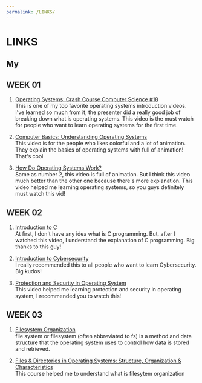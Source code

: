 ```yaml
---
permalink: /LINKS/
---
```


# LINKS

## My 

## WEEK 01

1. [Operating Systems: Crash Course Computer Science #18](https://www.youtube.com/watch?v=26QPDBe-NB8)<br>
This is one of my top favorite operating systems introduction videos. 
I've learned so much from it, the presenter did a really good job of breaking down what is operating systems.
This video is the must watch for people who want to learn operating systems for the first time.

2. [Computer Basics: Understanding Operating Systems](https://www.youtube.com/watch?v=fkGCLIQx1MI)<br>
This video is for the people who likes colorful and a lot of animation. 
They explain the basics of operating systems with full of animation! That's cool

3. [How Do Operating Systems Work?](https://www.youtube.com/watch?v=GjNp0bBrjmU)<br>
Same as number 2, this video is full of animation.
But I think this video much better than the other one because there's more explanation.
This video helped me learning operating systems, 
so you guys definitely must watch this vid!

## WEEK 02

1. [Introduction to C](https://www.youtube.com/watch?v=CPjZKsUYSXg)<br>
At first, I don't have any idea what is C programming.
But, after I watched this video, I understand the explanation of C programming.
Big thanks to this guy!

2. [Introduction to Cybersecurity](https://www.codecademy.com/learn/introduction-to-cybersecurity)<br>
I really recommended this to all people who want to learn Cybersecurity.
Big kudos!

3. [Protection and Security in Operating System](https://www.youtube.com/watch?v=DKb7KhfoZmU)<br>
This video helped me learning protection and security in operating system, I recommended you to watch this!

## WEEK 03

1. [Filesystem Organization](https://www.geeksforgeeks.org/file-organization-in-dbms-set-1/)</br>
file system or filesystem (often abbreviated to fs) is a method and data structure that the operating system uses to control how data is stored and retrieved.

2. [Files & Directories in Operating Systems: Structure, Organization & Characteristics](https://study.com/academy/lesson/files-directories-in-operating-systems-structure-organization-characteristics.html)</br>
This course helped me to understand what is filesytem organization
